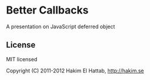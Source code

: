 # Better Callbacks

A presentation on JavaScript deferred object

## License

MIT licensed

Copyright (C) 2011-2012 Hakim El Hattab, http://hakim.se


